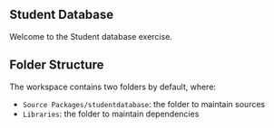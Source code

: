 ## Student Database

Welcome to the Student database exercise.

## Folder Structure

The workspace contains two folders by default, where:

- `Source Packages/studentdatabase`: the folder to maintain sources
- `Libraries`: the folder to maintain dependencies